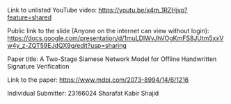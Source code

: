 Link to unlisted YouTube video:
https://youtu.be/x4m_1RZHjvo?feature=shared

Public link to the slide (Anyone on the internet can view without login):
https://docs.google.com/presentation/d/1muLDlWvJhVOgKmFS8JUtm5xxVw4y_z-ZQT59EJdQX9g/edit?usp=sharing

Paper title:
A Two-Stage Siamese Network Model for Offline Handwritten Signature Verification

Link to the paper:
https://www.mdpi.com/2073-8994/14/6/1216

Individual Submitter:
23166024 Sharafat Kabir Shajid

